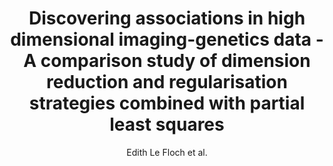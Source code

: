 ---
cat: gaia
subcat: signature
bestof: false
author: Edith Le Floch et al.
title: Discovering associations in high dimensional imaging-genetics data - A comparison study of dimension reduction and regularisation strategies combined with partial least squares
year: 2012
type: inproceedings
booktitle: International Symposium on Biomedical Imaging (ISBI)
---